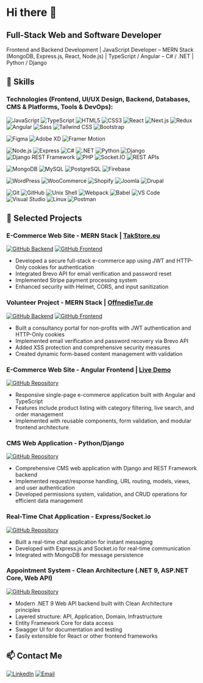 # Hi there 👋

## Full-Stack Web and Software Developer

Frontend and Backend Development | JavaScript Developer – MERN Stack (MongoDB, Express.js, React, Node.js) | TypeScript / Angular – C# / .NET | Python / Django

## 🔭 Skills

### Technologies (Frontend, UI/UX Design, Backend, Databases, CMS & Platforms, Tools & DevOps):
![JavaScript](https://img.shields.io/badge/JavaScript-F7DF1E?style=flat&logo=javascript&logoColor=black) 
![TypeScript](https://img.shields.io/badge/TypeScript-007ACC?style=flat&logo=typescript&logoColor=white)
![HTML5](https://img.shields.io/badge/HTML5-E34F26?style=flat&logo=html5&logoColor=white) 
![CSS3](https://img.shields.io/badge/CSS-1572B6?style=flat&logo=css3&logoColor=white)
![React](https://img.shields.io/badge/React-61DAFB?style=flat&logo=react&logoColor=black)
![Next.js](https://img.shields.io/badge/Next.js-000000?style=flat&logo=nextdotjs&logoColor=white)
![Redux](https://img.shields.io/badge/Redux-764ABC?style=flat&logo=redux&logoColor=white)
![Angular](https://img.shields.io/badge/Angular-DD0031?style=flat&logo=angular&logoColor=white)
![Sass](https://img.shields.io/badge/Sass-CC6699?style=flat&logo=sass&logoColor=white)
![Tailwind CSS](https://img.shields.io/badge/Tailwind%20CSS-06B6D4?style=flat&logo=tailwind-css&logoColor=white)
![Bootstrap](https://img.shields.io/badge/Bootstrap-563D7C?style=flat&logo=bootstrap&logoColor=white)

![Figma](https://img.shields.io/badge/Figma-F24E1E?style=flat&logo=figma&logoColor=white)
![Adobe XD](https://img.shields.io/badge/Adobe%20XD-FF61F6?style=flat&logo=adobe-xd&logoColor=white)
![Framer Motion](https://img.shields.io/badge/Framer%20Motion-0055FF?style=flat&logo=framer&logoColor=white)

![Node.js](https://img.shields.io/badge/Node.js-339933?style=flat&logo=nodedotjs&logoColor=white)
![Express](https://img.shields.io/badge/Express-404D59?style=flat&logo=express&logoColor=white)
![C#](https://img.shields.io/badge/C%23-239120?style=flat&logo=c-sharp&logoColor=white)
![.NET](https://img.shields.io/badge/.NET-5C2D91?style=flat&logo=dot-net&logoColor=white)
![Python](https://img.shields.io/badge/Python-3776AB?style=flat&logo=python&logoColor=white)
![Django](https://img.shields.io/badge/Django-092E20?style=flat&logo=django&logoColor=white)
![Django REST Framework](https://img.shields.io/badge/Django%20REST%20Framework-FF6F20?style=flat&logo=django&logoColor=white)
![PHP](https://img.shields.io/badge/PHP-777BB4?style=flat&logo=php&logoColor=white)
![Socket.IO](https://img.shields.io/badge/Socket.IO-010101?style=flat&logo=socket.io&logoColor=white)
![REST APIs](https://img.shields.io/badge/REST%20APIs-009688?style=flat&logo=fastapi&logoColor=white)

![MongoDB](https://img.shields.io/badge/MongoDB-47A248?style=flat&logo=mongodb&logoColor=white)
![MySQL](https://img.shields.io/badge/MySQL-4479A1?style=flat&logo=mysql&logoColor=white)
![PostgreSQL](https://img.shields.io/badge/PostgreSQL-336791?style=flat&logo=postgresql&logoColor=white)
![Firebase](https://img.shields.io/badge/Firebase-FFCA28?style=flat&logo=firebase&logoColor=black)

![WordPress](https://img.shields.io/badge/WordPress-21759B?style=flat&logo=wordpress&logoColor=white)
![WooCommerce](https://img.shields.io/badge/WooCommerce-96588A?style=flat&logo=woocommerce&logoColor=white)
![Shopify](https://img.shields.io/badge/Shopify-7AB55C?style=flat&logo=shopify&logoColor=white)
![Joomla](https://img.shields.io/badge/Joomla-5091CD?style=flat&logo=joomla&logoColor=white)
![Drupal](https://img.shields.io/badge/Drupal-0678BE?style=flat&logo=drupal&logoColor=white)

![Git](https://img.shields.io/badge/Git-F05032?style=flat&logo=git&logoColor=white)
![GitHub](https://img.shields.io/badge/GitHub-181717?style=flat&logo=github&logoColor=white)
![Unix Shell](https://img.shields.io/badge/Unix%20Shell-4EAA25?style=flat&logo=gnu-bash&logoColor=white)
![Webpack](https://img.shields.io/badge/Webpack-8DD6F9?style=flat&logo=webpack&logoColor=black)
![Babel](https://img.shields.io/badge/Babel-F9DC3E?style=flat&logo=babel&logoColor=black)
![VS Code](https://img.shields.io/badge/VS%20Code-007ACC?style=flat&logo=visual-studio-code&logoColor=white)
![Visual Studio](https://img.shields.io/badge/Visual%20Studio-5C2D91?style=flat&logo=visual-studio&logoColor=white)
![Linux](https://img.shields.io/badge/Linux-FCC624?style=flat&logo=linux&logoColor=black)
![Postman](https://img.shields.io/badge/Postman-FF6C37?style=flat&logo=postman&logoColor=white)

## 📂 Selected Projects

### E-Commerce Web Site - MERN Stack | [TakStore.eu](https://takstore.eu)
[![GitHub Backend](https://img.shields.io/badge/GitHub-Backend-181717?style=flat&logo=github&logoColor=white)](https://github.com/servetisikli/takstore-eu-mern-backend-public-version)
[![GitHub Frontend](https://img.shields.io/badge/GitHub-Frontend-181717?style=flat&logo=github&logoColor=white)](https://github.com/servetisikli/takstore-eu-mern-frontend-public-version)
- Developed a secure full-stack e-commerce app using JWT and HTTP-Only cookies for authentication
- Integrated Brevo API for email verification and password reset
- Implemented Stripe payment processing system
- Enhanced security with Helmet, CORS, and input sanitization

### Volunteer Project - MERN Stack | [OffnedieTur.de](https://offnedietur.de)
[![GitHub Backend](https://img.shields.io/badge/GitHub-Backend-181717?style=flat&logo=github&logoColor=white)](https://github.com/servetisikli/offnedietur-mern-backend-public-version)
[![GitHub Frontend](https://img.shields.io/badge/GitHub-Frontend-181717?style=flat&logo=github&logoColor=white)](https://github.com/servetisikli/offnedietur-mern-frontend-public-version)
- Built a consultancy portal for non-profits with JWT authentication and HTTP-Only cookies
- Implemented email verification and password recovery via Brevo API
- Added XSS protection and comprehensive security measures
- Created dynamic form-based content management with validation

### E-Commerce Web Site - Angular Frontend | [Live Demo](https://ecommerce-angular-5ync.vercel.app)
[![GitHub Repository](https://img.shields.io/badge/GitHub-Repository-181717?style=flat&logo=github&logoColor=white)](https://github.com/servetisikli/ecommerce-angular)
- Responsive single-page e-commerce application built with Angular and TypeScript
- Features include product listing with category filtering, live search, and order management
- Implemented with reusable components, form validation, and modular frontend architecture

### CMS Web Application - Python/Django
[![GitHub Repository](https://img.shields.io/badge/GitHub-Repository-181717?style=flat&logo=github&logoColor=white)](https://github.com/servetisikli/django-blog-app-project)
- Comprehensive CMS web application with Django and REST Framework backend
- Implemented request/response handling, URL routing, models, views, and user authentication
- Developed permissions system, validation, and CRUD operations for efficient data management

### Real-Time Chat Application - Express/Socket.io
[![GitHub Repository](https://img.shields.io/badge/GitHub-Repository-181717?style=flat&logo=github&logoColor=white)](https://github.com/servetisikli/real-time-chat-app-socket-io-server)
- Built a real-time chat application for instant messaging
- Developed with Express.js and Socket.io for real-time communication
- Integrated with MongoDB for message persistence

### Appointment System - Clean Architecture (.NET 9, ASP.NET Core, Web API)
[![GitHub Repository](https://img.shields.io/badge/GitHub-Repository-181717?style=flat&logo=github&logoColor=white)](https://github.com/servetisikli/appointment-system-clean-architecture)
- Modern .NET 9 Web API backend built with Clean Architecture principles
- Layered structure: API, Application, Domain, Infrastructure
- Entity Framework Core for data access
- Swagger UI for documentation and testing
- Easily extensible for React or other frontend frameworks

## 📫 Contact Me  
[![LinkedIn](https://img.shields.io/badge/LinkedIn-0077B5?style=flat&logo=linkedin&logoColor=white)](https://www.linkedin.com/in/servetisikli)
[![Email](https://img.shields.io/badge/Email-D14836?style=flat&logo=gmail&logoColor=white)](mailto:contact@servetisikli.com)
